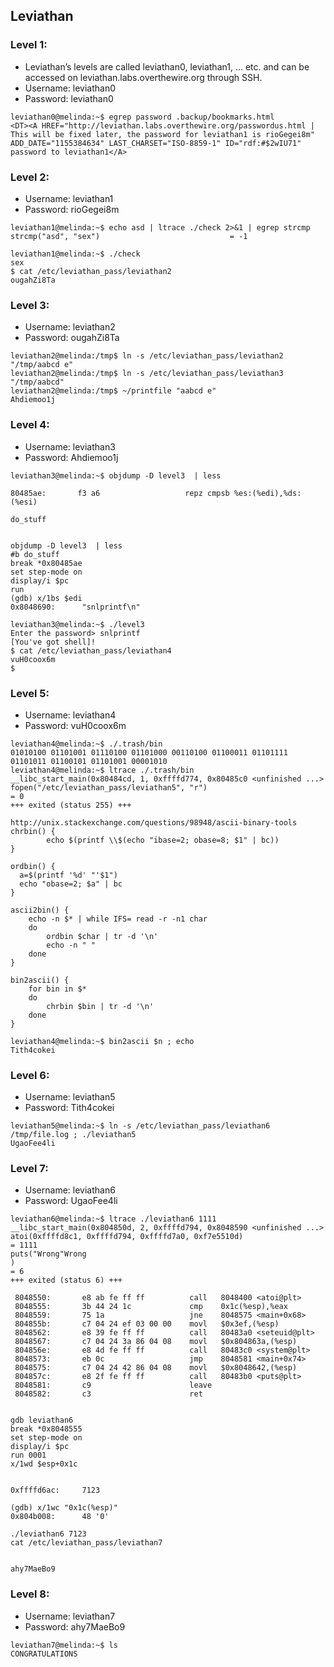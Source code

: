 ## Leviathan
### Level 1:
 - Leviathan’s levels are called leviathan0, leviathan1, … etc. and can be accessed on leviathan.labs.overthewire.org through SSH.
 - Username: leviathan0
 - Password: leviathan0

```
leviathan0@melinda:~$ egrep password .backup/bookmarks.html 
<DT><A HREF="http://leviathan.labs.overthewire.org/passwordus.html | This will be fixed later, the password for leviathan1 is rioGegei8m" ADD_DATE="1155384634" LAST_CHARSET="ISO-8859-1" ID="rdf:#$2wIU71" password to leviathan1</A>
```

### Level 2:
 - Username: leviathan1
 - Password: rioGegei8m

```
leviathan1@melinda:~$ echo asd | ltrace ./check 2>&1 | egrep strcmp
strcmp("asd", "sex")                             = -1

leviathan1@melinda:~$ ./check
sex
$ cat /etc/leviathan_pass/leviathan2
ougahZi8Ta
```



### Level 3:
 - Username: leviathan2
 - Password: ougahZi8Ta

```
leviathan2@melinda:/tmp$ ln -s /etc/leviathan_pass/leviathan2 "/tmp/aabcd e"
leviathan2@melinda:/tmp$ ln -s /etc/leviathan_pass/leviathan3 "/tmp/aabcd"
leviathan2@melinda:/tmp$ ~/printfile "aabcd e"
Ahdiemoo1j
```






### Level 4:
 - Username: leviathan3
 - Password: Ahdiemoo1j

```
leviathan3@melinda:~$ objdump -D level3  | less

80485ae:       f3 a6                   repz cmpsb %es:(%edi),%ds:(%esi)

do_stuff


objdump -D level3  | less
#b do_stuff
break *0x80485ae
set step-mode on
display/i $pc
run
(gdb) x/1bs $edi
0x8048690:      "snlprintf\n"

leviathan3@melinda:~$ ./level3 
Enter the password> snlprintf
[You've got shell]!
$ cat /etc/leviathan_pass/leviathan4
vuH0coox6m
$ 
```


### Level 5:
 - Username: leviathan4
 - Password: vuH0coox6m


```
leviathan4@melinda:~$ ./.trash/bin 
01010100 01101001 01110100 01101000 00110100 01100011 01101111 01101011 01100101 01101001 00001010 
leviathan4@melinda:~$ ltrace ./.trash/bin 
__libc_start_main(0x80484cd, 1, 0xffffd774, 0x80485c0 <unfinished ...>
fopen("/etc/leviathan_pass/leviathan5", "r")                                                                                  = 0
+++ exited (status 255) +++

http://unix.stackexchange.com/questions/98948/ascii-binary-tools
chrbin() {
        echo $(printf \\$(echo "ibase=2; obase=8; $1" | bc))
}

ordbin() {
  a=$(printf '%d' "'$1")
  echo "obase=2; $a" | bc
}

ascii2bin() {
    echo -n $* | while IFS= read -r -n1 char
    do
        ordbin $char | tr -d '\n'
        echo -n " "
    done
}

bin2ascii() {
    for bin in $*
    do
        chrbin $bin | tr -d '\n'
    done
}

leviathan4@melinda:~$ bin2ascii $n ; echo
Tith4cokei
```



### Level 6:
 - Username: leviathan5
 - Password: Tith4cokei


```
leviathan5@melinda:~$ ln -s /etc/leviathan_pass/leviathan6 /tmp/file.log ; ./leviathan5 
UgaoFee4li
```



### Level 7:
 - Username: leviathan6
 - Password: UgaoFee4li


```
leviathan6@melinda:~$ ltrace ./leviathan6 1111
__libc_start_main(0x804850d, 2, 0xffffd794, 0x8048590 <unfinished ...>
atoi(0xffffd8c1, 0xffffd794, 0xffffd7a0, 0xf7e5510d)                                                                          = 1111
puts("Wrong"Wrong
)                                                                                                                 = 6
+++ exited (status 6) +++

 8048550:       e8 ab fe ff ff          call   8048400 <atoi@plt>
 8048555:       3b 44 24 1c             cmp    0x1c(%esp),%eax
 8048559:       75 1a                   jne    8048575 <main+0x68>
 804855b:       c7 04 24 ef 03 00 00    movl   $0x3ef,(%esp)
 8048562:       e8 39 fe ff ff          call   80483a0 <seteuid@plt>
 8048567:       c7 04 24 3a 86 04 08    movl   $0x804863a,(%esp)
 804856e:       e8 4d fe ff ff          call   80483c0 <system@plt>
 8048573:       eb 0c                   jmp    8048581 <main+0x74>
 8048575:       c7 04 24 42 86 04 08    movl   $0x8048642,(%esp)
 804857c:       e8 2f fe ff ff          call   80483b0 <puts@plt>
 8048581:       c9                      leave  
 8048582:       c3                      ret    


gdb leviathan6 
break *0x8048555
set step-mode on
display/i $pc
run 0001
x/1wd $esp+0x1c


0xffffd6ac:     7123

(gdb) x/1wc "0x1c(%esp)"
0x804b008:      48 '0'

./leviathan6 7123
cat /etc/leviathan_pass/leviathan7


ahy7MaeBo9
```



### Level 8:
 - Username: leviathan7
 - Password: ahy7MaeBo9

```
leviathan7@melinda:~$ ls
CONGRATULATIONS
```
